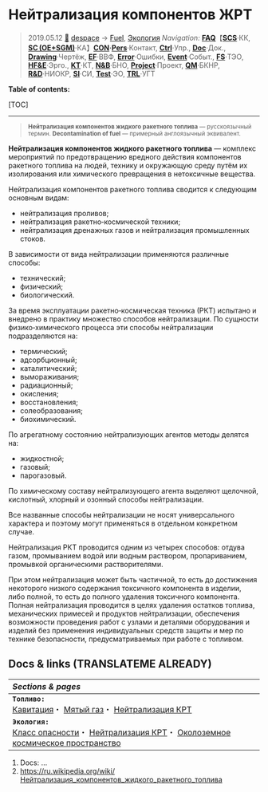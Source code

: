 # Нейтрализация компонентов ЖРТ
> 2019.05.12 [🚀](../../index/index.md) [despace](index.md) → [Fuel](ps.md), [Экология](ecology.md)
> *Navigation:*
> **[FAQ](faq.md)**【**[SCS](scs.md)**·КК, **[SC (OE+SGM)](sc.md)**·КА】**[CON](contact.md)·[Pers](person.md)**·Контакт, **[Ctrl](control.md)**·Упр., **[Doc](doc.md)**·Док., **[Drawing](drawing.md)**·Чертёж, **[EF](ef.md)**·ВВФ, **[Error](error.md)**·Ошибки, **[Event](event.md)**·Событ., **[FS](fs.md)**·ТЭО, **[HF&E](hfe.md)**·Эрго., **[KT](kt.md)**·КТ, **[N&B](nnb.md)**·БНО, **[Project](project.md)**·Проект, **[QM](qm.md)**·БКНР, **[R&D](rnd.md)**·НИОКР, **[SI](si.md)**·СИ, **[Test](test.md)**·ЭО, **[TRL](trl.md)**·УГТ

**Table of contents:**

[TOC]

---

> <small>**Нейтрализация компонентов жидкого ракетного топлива** — русскоязычный термин. **Decontamination of fuel** — примерный англоязычный эквивалент.</small>

**Нейтрализация компонентов жидкого ракетного топлива** — комплекс мероприятий по предотвращению вредного действия компонентов ракетного топлива на людей, технику и окружающую среду путём их изолирования или химического превращения в нетоксичные вещества.

Нейтрализация компонентов ракетного топлива сводится к следующим основным видам:

   - нейтрализация проливов;
   - нейтрализация ракетно‑космической техники;
   - нейтрализация дренажных газов и нейтрализация промышленных стоков.

В зависимости от вида нейтрализации применяются различные способы:

   - технический;
   - физический;
   - биологический.

За время эксплуатации ракетно‑космическая техника (РКТ) испытано и внедрено в практику множество способов нейтрализации. По сущности физико‑химического процесса эти способы нейтрализации подразделяются на:

   - термический;
   - адсорбционный;
   - каталитический;
   - вымораживания;
   - радиационный;
   - окисления;
   - восстановления;
   - солеобразования;
   - биохимический.

По агрегатному состоянию нейтрализующих агентов методы делятся на:

   - жидкостной;
   - газовый;
   - парогазовый.

По химическому составу нейтрализующего агента выделяют щелочной, кислотный, хлорный и озонный способы нейтрализации.

Все названные способы нейтрализации не носят универсального характера и поэтому могут применяться в отдельном конкретном случае.

Нейтрализация РКТ проводится одним из четырех способов: отдува газом, промыванием водой или водным раствором, пропариванием, промывкой органическими растворителями.

При этом нейтрализация может быть частичной, то есть до достижения некоторого низкого содержания токсичного компонента в изделии, либо полной, то есть до полного удаления токсичного компонента. Полная нейтрализация проводится в целях удаления остатков топлива, механических примесей и продуктов нейтрализации, обеспечения возможности проведения работ с узлами и деталями оборудования и изделий без применения индивидуальных средств защиты и мер по технике безопасности, предусматриваемых при работе с топливом.



## Docs & links (TRANSLATEME ALREADY)
|*Sections & pages*|
|:-|
|**`Топливо:`**<br> [Кавитация](cavitation.md)・ [Мятый газ](exhsteam.md)・ [Нейтрализация КРТ](нейтрализация_крт.md)|
|**`Экология:`**<br> [Класс опасности](danger_goods.md)・ [Нейтрализация КРТ](нейтрализация_крт.md)・ [Околоземное космическое пространство](near_space.md)|

   1. Docs: …
   1. <https://ru.wikipedia.org/wiki/Нейтрализация_компонентов_жидкого_ракетного_топлива>

